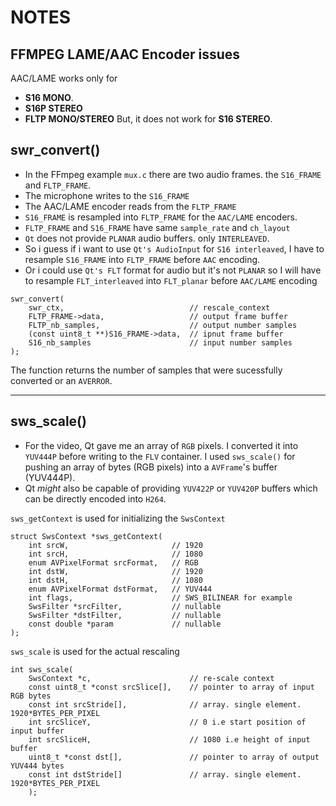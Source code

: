 # NOTES

## FFMPEG LAME/AAC Encoder issues
AAC/LAME works only for 
- __S16 MONO__. 
- __S16P STEREO__
- __FLTP MONO/STEREO__
But, it does not work for __S16 STEREO__. 

## swr_convert()
- In the FFmpeg example `mux.c` there are two audio frames. the `S16_FRAME` and `FLTP_FRAME`. 
- The microphone writes to the `S16_FRAME`
- The AAC/LAME encoder reads from the `FLTP_FRAME`
- `S16_FRAME` is resampled into `FLTP_FRAME` for the `AAC/LAME` encoders. 
- `FLTP_FRAME` and `S16_FRAME` have same `sample_rate` and `ch_layout`
- `Qt` does not provide `PLANAR` audio buffers. only `INTERLEAVED`. 
- So i guess if i want to use `Qt's AudioInput` for `S16 interleaved`, I have to resample `S16_FRAME` into `FLTP_FRAME` before `AAC` encoding.
- Or i could use `Qt's FLT` format for audio but it's not `PLANAR` so I will have to resample `FLT_interleaved` into `FLT_planar` before `AAC/LAME` encoding

```
swr_convert(
    swr_ctx,                            // rescale_context
    FLTP_FRAME->data,                   // output frame buffer
    FLTP_nb_samples,                    // output number samples
    (const uint8_t **)S16_FRAME->data,  // ipnut frame buffer 
    S16_nb_samples                      // input number samples
);
```
The function returns the number of samples that were sucessfully converted or an `AVERROR`.

--------------------



## sws_scale()
- For the video, Qt gave me an array of `RGB` pixels. I converted it into `YUV444P` before writing to the `FLV` container. I used `sws_scale()` for pushing an array of bytes (RGB pixels) into a `AVFrame`'s buffer (YUV444P). 
- Qt _might_ also be capable of providing `YUV422P` or `YUV420P` buffers which can be directly encoded into `H264`.

`sws_getContext` is used for initializing the `SwsContext`
```
struct SwsContext *sws_getContext(
    int srcW,                       // 1920
    int srcH,                       // 1080
    enum AVPixelFormat srcFormat,   // RGB
    int dstW,                       // 1920
    int dstH,                       // 1080
    enum AVPixelFormat dstFormat,   // YUV444
    int flags,                      // SWS_BILINEAR for example
    SwsFilter *srcFilter,           // nullable
    SwsFilter *dstFilter,           // nullable
    const double *param             // nullable
);
```
`sws_scale` is used for the actual rescaling
```
int sws_scale(
    SwsContext *c,                      // re-scale context
    const uint8_t *const srcSlice[],    // pointer to array of input RGB bytes
    const int srcStride[],              // array. single element. 1920*BYTES_PER_PIXEL
    int srcSliceY,                      // 0 i.e start position of input buffer
    int srcSliceH,                      // 1080 i.e height of input buffer
    uint8_t *const dst[],               // pointer to array of output YUV444 bytes
    const int dstStride[]               // array. single element. 1920*BYTES_PER_PIXEL
    );
```